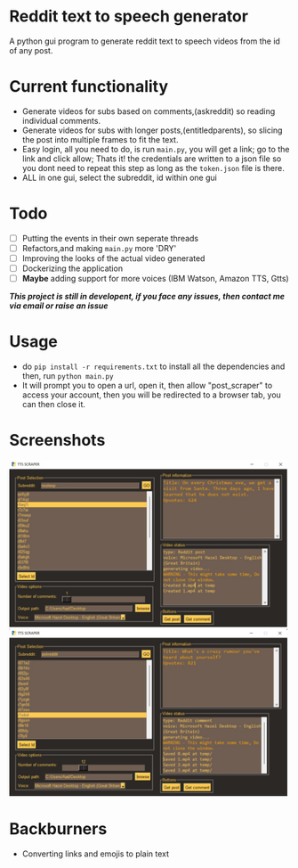 # Reddit text to speech generator

A python gui program to generate reddit text to speech videos from the id of any post.

# Current functionality

- Generate videos for subs based on comments,(askreddit) so reading individual comments.
- Generate videos for subs with longer posts,(entitledparents), so slicing the post into multiple frames to fit the text.
- Easy login, all you need to do, is run `main.py`, you will get a link; go to the link and click allow; Thats it! the credentials are written to a json file so you dont need to repeat this step as long as the `token.json` file is there.
- ALL in one gui, select the subreddit, id within one gui

# Todo

- [ ] Putting the events in their own seperate threads
- [ ] Refactors,and making `main.py` more 'DRY'
- [ ] Improving the looks of the actual video generated
- [ ] Dockerizing the application
- [ ] **Maybe** adding support for more voices (IBM Watson, Amazon TTS, Gtts)

**_This project is still in developent, if you face any issues, then contact me via email or raise an issue_**

# Usage

- do `pip install -r requirements.txt` to install all the dependencies and then, run `python main.py`
- It will prompt you to open a url, open it, then allow "post_scraper" to access your account, then you will be redirected to a browser tab, you can then close it.

# Screenshots

<img src='screenshots/1.2.jpg' width=500px> <img src='screenshots/2.2.jpg' width=500px>

# Backburners

- Converting links and emojis to plain text
